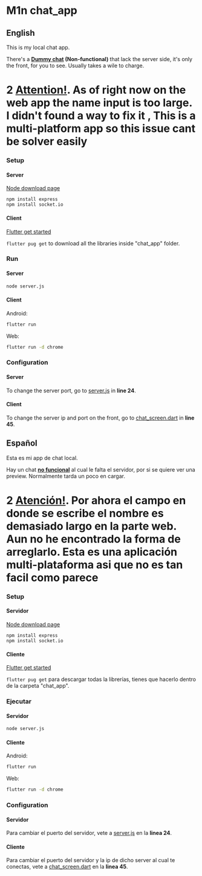 # M1n chat_app

## English

This is my local chat app.

There's a **[Dummy chat](https://m1n-4d316e.github.io/chat_app/) (Non-functional)** that lack the server side, it's only the front, for you to see. Usually takes a wile to charge.

# 2 **<u>Attention!</u>**. As of right now on the web app the name input is too large. I didn't found a way to fix it , This is a multi-platform app so this issue cant be solver easily

### Setup

#### Server

[Node download page](https://nodejs.org/es/)

```shell
npm install express
npm install socket.io
```

#### Client

[Flutter get started](https://docs.flutter.dev/get-started/install)

`flutter pug get` to download all the libraries inside "chat_app" folder.

### Run

#### Server

```bash
node server.js
```

#### Client

Android:

```bash
flutter run
```

Web:

```bash
flutter run -d chrome
```

### Configuration

#### Server

To change the server port, go to [server.js](https://github.com/M1n-4d316e/chat_app/blob/main/server/server.js) in **line 24**.

#### Client

To change the server ip and port on the front, go to [chat_screen.dart](https://github.com/M1n-4d316e/chat_app/blob/main/chat_app/lib/screens/chat_screen.dart) in **line 45**.

## Español

Esta es mi app de chat local.

Hay un chat **[no funcional](https://m1n-4d316e.github.io/chat_app/)** al cual le falta el servidor, por si se quiere ver una preview. Normalmente tarda un poco en cargar.

# 2 **<u>Atención!</u>**. Por ahora el campo en donde se escribe el nombre es demasiado largo en la parte web. Aun no he encontrado la forma de arreglarlo. Esta es una aplicación multi-plataforma asi que no es tan facil como parece

### Setup

#### Servidor

[Node download page](https://nodejs.org/es/)

```shell
npm install express
npm install socket.io
```

#### Cliente

[Flutter get started](https://docs.flutter.dev/get-started/install)

`flutter pug get` para descargar todas la librerías, tienes que hacerlo dentro de la carpeta "chat_app".

### Ejecutar

#### Servidor

```bash
node server.js
```

#### Cliente

Android:

```bash
flutter run
```

Web:

```bash
flutter run -d chrome
```

### Configuration

#### Servidor

Para cambiar el puerto del servidor, vete a [server.js](https://github.com/M1n-4d316e/chat_app/blob/main/server/server.js) en la **linea 24**.

#### Cliente

Para cambiar el puerto del servidor y la ip de dicho server al cual te conectas, vete a [chat_screen.dart](https://github.com/M1n-4d316e/chat_app/blob/main/chat_app/lib/screens/chat_screen.dart) en la **linea 45**.
